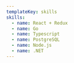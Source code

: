 ```yaml
---
templateKey: skills
skills:
  - name: React + Redux
  - name: Go
  - name: Typescript
  - name: PostgreSQL
  - name: Node.js
  - name: .NET
---
```

